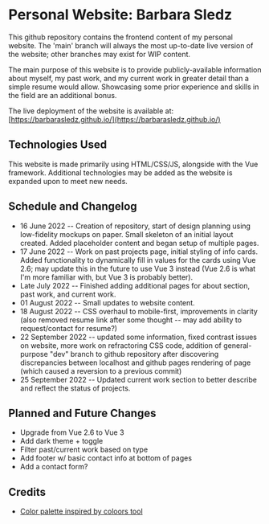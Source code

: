 # Personal Website: Barbara Sledz

This github repository contains the frontend content of my personal website. The 'main' branch will always the most up-to-date live version of the website; other branches may exist for WIP content. 

The main purpose of this website is to provide publicly-available information about myself, my past work, and my current work in greater detail than a simple resume would allow. Showcasing some prior experience and skills in the field are an additional bonus.

The live deployment of the website is available at: [https://barbarasledz.github.io/](https://barbarasledz.github.io/)

## Technologies Used
This website is made primarily using HTML/CSS/JS, alongside with the Vue framework. Additional technologies may be added as the website is expanded upon to meet new needs. 


## Schedule and Changelog
- 16 June 2022 -- Creation of repository, start of design planning using low-fidelity mockups on paper. Small skeleton of an initial layout created. Added placeholder content and began setup of multiple pages.
- 17 June 2022 -- Work on past projects page, initial styling of info cards. Added functionality to dynamically fill in values for the cards using Vue 2.6; may update this in the future to use Vue 3 instead (Vue 2.6 is what I'm more familiar with, but Vue 3 is probably better).
- Late July 2022 -- Finished adding additional pages for about section, past work, and current work. 
- 01 August 2022 -- Small updates to website content.
- 18 August 2022 -- CSS overhaul to mobile-first, improvements in clarity (also removed resume link after some thought -- may add ability to request/contact for resume?)
- 22 September 2022 -- updated some information, fixed contrast issues on website, more work on refractoring CSS code, addition of general-purpose "dev" branch to github repository after discovering discrepancies between localhost and github pages rendering of page (which caused a reversion to a previous commit)
- 25 September 2022 -- Updated current work section to better describe and reflect the status of projects.


## Planned and Future Changes
- Upgrade from Vue 2.6 to Vue 3
- Add dark theme + toggle
- Filter past/current work based on type
- Add footer w/ basic contact info at bottom of pages
- Add a contact form?


## Credits
 - [Color palette inspired by coloors tool](https://coolors.co/e7ecef-6096ba-a3cef1-272635-001011) 